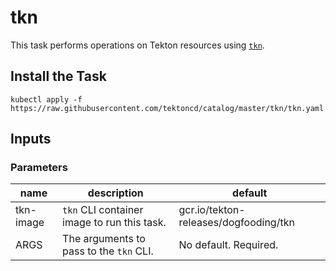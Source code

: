 # tkn

This task performs operations on Tekton resources using
[`tkn`](https://github.com/tektoncd/cli).

## Install the Task

```
kubectl apply -f https://raw.githubusercontent.com/tektoncd/catalog/master/tkn/tkn.yaml
```

## Inputs

### Parameters

name      | description                                 | default
--------- | ------------------------------------------- | -------
tkn-image | `tkn` CLI container image to run this task. | gcr.io/tekton-releases/dogfooding/tkn
ARGS      | The arguments to pass to the `tkn` CLI.     | No default. Required.
